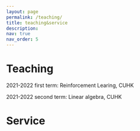 ```yaml
---
layout: page
permalink: /teaching/
title: teaching&service
description: 
nav: true
nav_order: 5
---
```


# Teaching

2021-2022 first term: Reinforcement Learing, CUHK

2021-2022 second term: Linear algebra, CUHK

# Service
